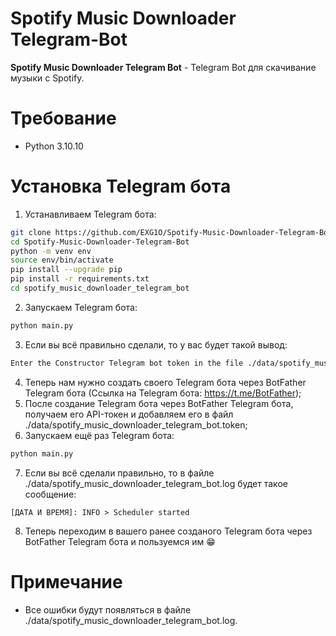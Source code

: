 # Spotify Music Downloader Telegram-Bot
**Spotify Music Downloader Telegram Bot** - Telegram Bot для скачивание музыки с Spotify.

# Требование
- Python 3.10.10

# Установка Telegram ботa
1. Устанавливаем Telegram ботa:
```sh
git clone https://github.com/EXG1O/Spotify-Music-Downloader-Telegram-Bot.git
cd Spotify-Music-Downloader-Telegram-Bot
python -m venv env
source env/bin/activate
pip install --upgrade pip
pip install -r requirements.txt
cd spotify_music_downloader_telegram_bot
```
2. Запускаем Telegram ботa:
```sh
python main.py
```
3. Если вы всё правильно сделали, то у вас будет такой вывод:
```sh
Enter the Constructor Telegram bot token in the file ./data/spotify_music_downloader_telegram_bot.token!
```
4. Теперь нам нужно создать своего Telegram бота через BotFather Telegram бота (Ссылка на Telegram бота: https://t.me/BotFather);
5. После создание Telegram бота через BotFather Telegram бота, получаем его API-токен и добавляем его в файл ./data/spotify_music_downloader_telegram_bot.token;
6. Запускаем ещё раз Telegram ботa:
```sh
python main.py
```
7. Если вы всё сделали правильно, то в файле ./data/spotify_music_downloader_telegram_bot.log будет такое сообщение:
```log
[ДАТА И ВРЕМЯ]: INFO > Scheduler started
```
8. Теперь переходим в вашего ранее созданого Telegram бота через BotFather Telegram бота и пользуемся им 😁

# Примечание
- Все ошибки будут появляться в файле ./data/spotify_music_downloader_telegram_bot.log.